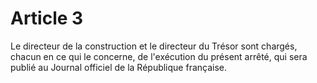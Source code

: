 # Article 3

Le directeur de la construction et le directeur du Trésor sont chargés, chacun en ce qui le concerne, de l'exécution du présent arrêté, qui sera publié au Journal officiel de la République française.
